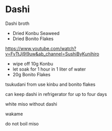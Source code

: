 # Dashi

Dashi broth

- Dried Konbu Seaweed
- Dried Bonito Flakes

https://www.youtube.com/watch?v=FvTtJj9l9uw&ab_channel=SushiByKunihiro

- wipe off 10g Konbu  
- let soak for 1 hour in 1 liter of water
- 20g Bonito Flakes

tsukudani from use kinbu and bonito flakes

can keep dashi in refrigerator for up to  four days

white miso without dashi

wakame

do not boil miso